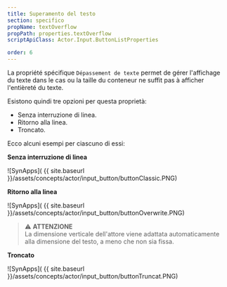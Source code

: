 ```yaml
---
title: Superamento del testo
section: specifico
propName: textOverflow
propPath: properties.textOverflow
scriptApiClass: Actor.Input.ButtonListProperties

order: 6
---
```

La propriété spécifique `Dépassement de texte` permet de gérer l'affichage du texte dans le cas ou la taille du conteneur ne suffit pas à afficher l'entièreté du texte.


Esistono quindi tre opzioni per questa proprietà:

- Senza interruzione di linea.
- Ritorno alla linea.
- Troncato.

Ecco alcuni esempi per ciascuno di essi:

**Senza interruzione di linea**

![SynApps]( {{ site.baseurl }}/assets/concepts/actor/input_button/buttonClassic.PNG)

**Ritorno alla linea**

![SynApps]( {{ site.baseurl }}/assets/concepts/actor/input_button/buttonOverwrite.PNG)

>⚠️ **ATTENZIONE**<br>
La dimensione verticale dell'attore viene adattata automaticamente alla dimensione del testo, a meno che non sia fissa.

**Troncato**

![SynApps]( {{ site.baseurl }}/assets/concepts/actor/input_button/buttonTruncat.PNG)

